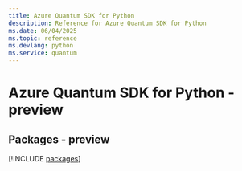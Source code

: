 ```yaml
---
title: Azure Quantum SDK for Python
description: Reference for Azure Quantum SDK for Python
ms.date: 06/04/2025
ms.topic: reference
ms.devlang: python
ms.service: quantum
---
```

# Azure Quantum SDK for Python - preview
## Packages - preview
[!INCLUDE [packages](quantum-index.md)]